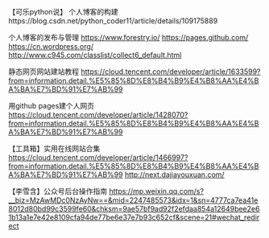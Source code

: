 



【可乐python说】
个人博客的构建https://blog.csdn.net/python_coder11/article/details/109175889

个人博客的发布与管理
https://www.forestry.io/
https://pages.github.com/
https://cn.wordpress.org/
http://www.c945.com/classlist/collect6_default.html

静态网页网站建站教程
https://cloud.tencent.com/developer/article/1633599?from=information.detail.%E5%85%8D%E8%B4%B9%E4%B8%AA%E4%BA%BA%E7%BD%91%E7%AB%99

用github pages建个人网页
https://cloud.tencent.com/developer/article/1428070?from=information.detail.%E5%85%8D%E8%B4%B9%E4%B8%AA%E4%BA%BA%E7%BD%91%E7%AB%99

【工具箱】实用在线网站合集
https://cloud.tencent.com/developer/article/1466997?from=information.detail.%E5%85%8D%E8%B4%B9%E4%B8%AA%E4%BA%BA%E7%BD%91%E7%AB%99
http://next.dajiayouxuan.com/

【李雪含】公众号后台操作指南
https://mp.weixin.qq.com/s?__biz=MzAwMDc0NzAyNw==&mid=2247485573&idx=1&sn=4777ca7ea41e8012d80bd99c3599fe60&chksm=9ae57bf9ad92f2efdaa854a12649bee2e61b13a1e7e42e8109cfa94de77be6e37e7b93c652cf&scene=21#wechat_redirect

